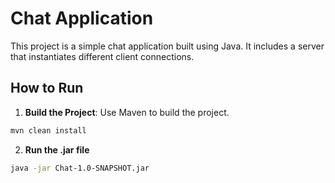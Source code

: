 # Chat Application

This project is a simple chat application built using Java. It includes a server that instantiates different client connections.

## How to Run

1. **Build the Project**: Use Maven to build the project.
```sh
mvn clean install
```

2. **Run the .jar file**
```sh
java -jar Chat-1.0-SNAPSHOT.jar
```
